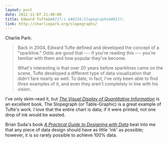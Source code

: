 ```yaml
---
layout: post
date: 2012-11-07 21:40:00
title: Edward Tufte&#8217;s &#8216;Slopegraphs&#8217;
link: http://charliepark.org/slopegraphs/
---
```


Charlie Park:

> Back in 2004, Edward Tufte defined and developed the concept of a "sparkline." Odds are good that --- if you're reading this --- you're familiar with them and how popular they've become.
> 
> What's interesting is that over 20 years before sparklines came on the scene, Tufte developed a different type of data visualization that didn't fare nearly as well. To date, in fact, I've only been able to find *three* examples of it, and even they aren't completely in line with his vision.

I've only skim-read it, but *[The Visual Display of Quantitative Information]* is an excellent book. The Slopegraph (or Table-Graphic) is a great example of Tufte's work. I love that the entire chart is data; if it were printed, not one drop of ink would be wasted.

Brian Suda's book *[A Practical Guide to Designing with Data]* beat into me that any piece of data design should have as little 'ink' as possible; however, it is so rarely possible to achieve 100% data.

[A Practical Guide to Designing with Data]: http://www.designingwithdata.com
[The Visual Display of Quantitative Information]: http://www.amazon.com/The-Visual-Display-Quantitative-Information/dp/0961392142/